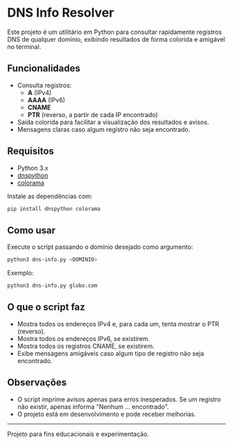 # DNS Info Resolver

Este projeto é um utilitário em Python para consultar rapidamente registros DNS de qualquer domínio, exibindo resultados de forma colorida e amigável no terminal.

## Funcionalidades

- Consulta registros:
  - **A** (IPv4)
  - **AAAA** (IPv6)
  - **CNAME**
  - **PTR** (reverso, a partir de cada IP encontrado)
- Saída colorida para facilitar a visualização dos resultados e avisos.
- Mensagens claras caso algum registro não seja encontrado.

## Requisitos

- Python 3.x
- [dnspython](https://pypi.org/project/dnspython/)
- [colorama](https://pypi.org/project/colorama/)

Instale as dependências com:

```bash
pip install dnspython colorama
```

## Como usar

Execute o script passando o domínio desejado como argumento:

```bash
python3 dns-info.py <DOMINIO>
```

Exemplo:

```bash
python3 dns-info.py globo.com
```

## O que o script faz

- Mostra todos os endereços IPv4 e, para cada um, tenta mostrar o PTR (reverso).
- Mostra todos os endereços IPv6, se existirem.
- Mostra todos os registros CNAME, se existirem.
- Exibe mensagens amigáveis caso algum tipo de registro não seja encontrado.

## Observações

- O script imprime avisos apenas para erros inesperados. Se um registro não existir, apenas informa "Nenhum ... encontrado".
- O projeto está em desenvolvimento e pode receber melhorias.

---

Projeto para fins educacionais e experimentação. 